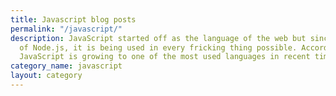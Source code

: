 ```yaml
---
title: Javascript blog posts
permalink: "/javascript/"
description: JavaScript started off as the language of the web but since the arrival
  of Node.js, it is being used in every fricking thing possible. According to StackOverflow,
  JavaScript is growing to one of the most used languages in recent times.
category_name: javascript
layout: category
---
```


